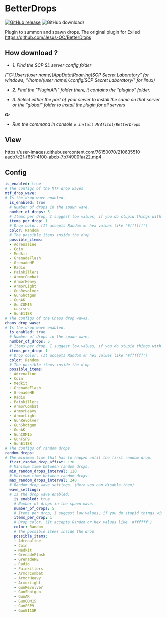 # BetterDrops
[![GitHub release](https://flat.badgen.net/github/release/MrAfitol/BetterDrops)](https://github.com/MrAfitol/BetterDrops/releases/)
![GitHub downloads](https://flat.badgen.net/github/assets-dl/MrAfitol/BetterDrops)


Plugin to summon and spawn drops.
The original plugin for Exiled https://github.com/Jesus-QC/BetterDrops
## How download ?
   - *1. Find the SCP SL server config folder*
   
   *("C:\Users\(user name)\AppData\Roaming\SCP Secret Laboratory\" for windows, "/home/(user name)/.config/SCP Secret Laboratory/" for linux)*
  
   - *2. Find the "PluginAPI" folder there, it contains the "plugins" folder.*
  
   - *3. Select either the port of your server to install the same on that server or the "global" folder to install the plugin for all servers*
  
  ***Or***
  
   - *Run the command in console `p install MrAfitol/BetterDrops`*
## View
https://user-images.githubusercontent.com/76150070/210635510-aacb7c2f-f651-4f00-abcb-7b74900faa22.mp4

## Config
```yml
is_enabled: true
# The configs of the MTF drop waves.
mtf_drop_wave:
# Is the drop wave enabled.
  is_enabled: true
  # Number of drops in the spawn wave.
  number_of_drops: 5
  # Items per drop, I suggest low values, if you do stupid things with this config it is your fault.
  items_per_drop: 1
  # Drop color. (It accepts Random or hex values like '#ffffff')
  color: Random
  # The possible items inside the drop
  possible_items:
  - Adrenaline
  - Coin
  - Medkit
  - GrenadeFlash
  - GrenadeHE
  - Radio
  - Painkillers
  - ArmorCombat
  - ArmorHeavy
  - ArmorLight
  - GunRevolver
  - GunShotgun
  - GunAK
  - GunCOM15
  - GunFSP9
  - GunE11SR
# The configs of the Chaos drop waves.
chaos_drop_wave:
# Is the drop wave enabled.
  is_enabled: true
  # Number of drops in the spawn wave.
  number_of_drops: 5
  # Items per drop, I suggest low values, if you do stupid things with this config it is your fault.
  items_per_drop: 1
  # Drop color. (It accepts Random or hex values like '#ffffff')
  color: Random
  # The possible items inside the drop
  possible_items:
  - Adrenaline
  - Coin
  - Medkit
  - GrenadeFlash
  - GrenadeHE
  - Radio
  - Painkillers
  - ArmorCombat
  - ArmorHeavy
  - ArmorLight
  - GunRevolver
  - GunShotgun
  - GunAK
  - GunCOM15
  - GunFSP9
  - GunE11SR
# The configs of random drops
random_drops:
# The minimum time that has to happen until the first random drop.
  first_random_drop_offset: 120
  # Minimum time between random drops.
  min_random_drops_interval: 120
  # Maximum time between random drops.
  max_random_drops_interval: 240
  # Random drop wave settings. (Here you can disable them)
  wave_settings:
  # Is the drop wave enabled.
    is_enabled: true
    # Number of drops in the spawn wave.
    number_of_drops: 5
    # Items per drop, I suggest low values, if you do stupid things with this config it is your fault.
    items_per_drop: 1
    # Drop color. (It accepts Random or hex values like '#ffffff')
    color: Random
    # The possible items inside the drop
    possible_items:
    - Adrenaline
    - Coin
    - Medkit
    - GrenadeFlash
    - GrenadeHE
    - Radio
    - Painkillers
    - ArmorCombat
    - ArmorHeavy
    - ArmorLight
    - GunRevolver
    - GunShotgun
    - GunAK
    - GunCOM15
    - GunFSP9
    - GunE11SR

```
